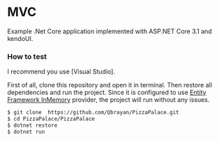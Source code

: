 #  MVC

Example .Net Core application  implemented  with ASP.NET Core 3.1 and kendoUI.


### How to test

I recommend you  use [Visual Studio].

First of all, clone this repository and open it in terminal. Then restore all dependencies and run the project. Since it is configured to use [Entity Framework InMemory](https://docs.microsoft.com/en-us/ef/core/providers/in-memory/) provider, the project will run without any issues.

```sh
$ git clone  https://github.com/Qbrayan/PizzaPalace.git
$ cd PizzaPalace/PizzaPalace
$ dotnet restore
$ dotnet run
```